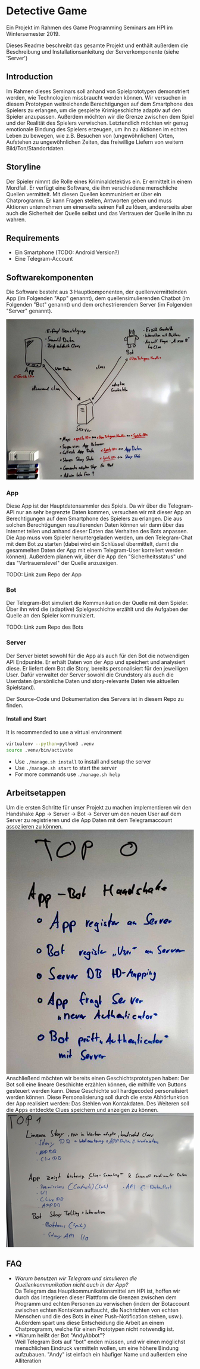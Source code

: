 # Detective Game
Ein Projekt im Rahmen des Game Programming Seminars am HPI im Wintersemester 2019.

Dieses Readme beschreibt das gesamte Projekt und enthält außerdem die Beschreibung und Installationsanleitung der Serverkomponente (siehe 'Server')

## Introduction
Im Rahmen dieses Seminars soll anhand von Spielprototypen demonstriert werden, wie Technologien missbraucht werden können. Wir versuchen in diesem Prototypen weitreichende Berechtigungen auf dem Smartphone des Spielers zu erlangen, um die gespielte Krimigeschichte adaptiv auf den Spieler anzupassen. Außerdem möchten wir die Grenze zwischen dem Spiel und der Realität des Spielers verwischen. Letztendlich möchten wir genug emotionale Bindung des Spielers erzeugen, um ihn zu Aktionen im echten Leben zu bewegen, wie z.B. Besuchen von (ungewöhnlichen) Orten, Aufstehen zu ungewöhnlichen Zeiten, das freiwillige Liefern von weitern Bild/Ton/Standortdaten.

## Storyline
Der Spieler nimmt die Rolle eines Kriminaldetektivs ein. Er ermittelt in einem Mordfall. Er verfügt eine Software, die ihm verschiedene menschliche Quellen vermittelt. Mit diesen Quellen kommuniziert er über ein Chatprogramm. Er kann Fragen stellen, Antworten geben und muss Aktionen unternehmen um einerseits seinen Fall zu lösen, andererseits aber auch die Sicherheit der Quelle selbst und das Vertrauen der Quelle in ihn zu wahren.

## Requirements
- Ein Smartphone (TODO: Android Version?)
- Eine Telegram-Account

## Softwarekomponenten
Die Software besteht aus 3 Hauptkomponenten, der quellenvermittelnden App (im Folgenden "App" genannt), dem quellensimulierenden Chatbot (im Folgenden "Bot" genannt) und dem orchestrierendem Server (im Folgenden "Server" genannt).

![First Architecture Draft](/docs/basic_architecture.jpeg)

### App
Diese App ist der Hauptdatensammler des Spiels. Da wir über die Telegram-API nur an sehr begrenzte Daten kommen, versuchen wir mit dieser App an Berechtigungen auf dem Smartphone des Spielers zu erlangen. Die aus solchen Berechtigungen resultierenden Daten können wir dann über das Internet teilen und anhand dieser Daten das Verhalten des Bots anpassen.  
Die App muss vom Spieler heruntergeladen werden, um den Telegram-Chat mit dem Bot zu starten (dabei wird ein Schlüssel übermittelt, damit die gesammelten Daten der App mit einem Telegram-User korreliert werden können). 
Außerdem planen wir, über die App den "Sicherheitsstatus" und das "Vertrauenslevel" der Quelle anzuzeigen.

TODO: Link zum Repo der App

### Bot
Der Telegram-Bot simuliert die Kommunikation der Quelle mit dem Spieler. Über ihn wird die (adaptive) Spielgeschichte erzählt und die Aufgaben der Quelle an den Spieler kommuniziert.

TODO: Link zum Repo des Bots

### Server
Der Server bietet sowohl für die App als auch für den Bot die notwendigen API Endpunkte. Er erhält Daten von der App und speichert und analysiert diese. Er liefert dem Bot die Story, bereits personalisiert für den jeweiligen User. Dafür verwaltet der Server sowohl die Grundstory als auch die Userdaten (persönliche Daten und story-relevante Daten wie aktuellen Spielstand).

Der Source-Code und Dokumentation des Servers ist in diesem Repo zu finden.
#### Install and Start
It is recommended to use a virtual environment
``` bash
virtualenv --python=python3 .venv
source .venv/bin/activate
```

- Use `./manage.sh install` to install and setup the server
- Use `./manage.sh start` to start the server
- For more commands use `./manage.sh help`

## Arbeitsetappen
Um die ersten Schritte für unser Projekt zu machen implementieren wir den Handshake App -> Server -> Bot -> Server um den neuen User auf dem Server zu registrieren und die App Daten mit dem Telegramaccount assoziieren zu können. 
![TOP0](/docs/top0.jpeg)
Anschließend möchten wir bereits einen Geschichtsprototypen haben: Der Bot soll eine lineare Geschichte erzählen können, die mithilfe von Buttons gesteuert werden kann. Diese Geschichte soll hardgecoded personalisiert werden können. Diese Personalisierung soll durch die erste Abhörfunktion der App realisiert werden: Das Stehlen von Kontakdaten. Des Weiteren soll die Apps entdeckte Clues speichern und anzeigen zu können.
![TOP1](/docs/top1.jpeg)

## FAQ
- *Warum benutzen wir Telegram und simulieren die Quellenkommunikation nicht auch in der App?*  
Da Telegram das Hauptkommunikationsmittel am HPI ist, hoffen wir durch das Integrieren dieser Plattform die Grenzen zwischen dem Programm und echten Personen zu verwischen (indem der Botaccount zwischen echten Kontakten auftaucht, die Nachrichten von echten Menschen und die des Bots in einer Push-Notification stehen, usw.). Außerdem spart uns diese Entscheidung die Arbeit an einem Chatprogramm, welche für einen Prototypen nicht notwendig ist.
- *Warum heißt der Bot "AndyAbbot"?  
Weil Telegram Bots auf "bot" enden müssen, und wir einen möglichst menschlichen Eindruck vermitteln wollen, um eine höhere Bindung aufzubauen. "Andy" ist einfach ein häufiger Name und außerdem eine Alliteration
